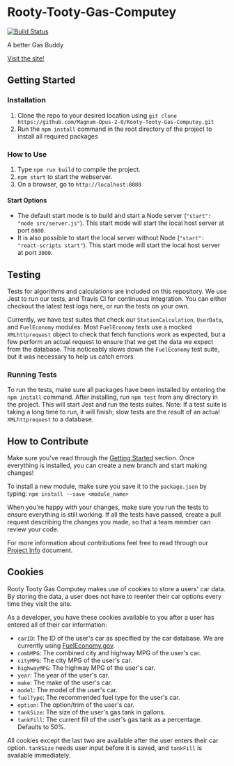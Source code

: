 # Rooty-Tooty-Gas-Computey

[![Build Status](https://travis-ci.com/Magnum-Opus-2-0/Rooty-Tooty-Gas-Computey.svg?branch=master)](https://travis-ci.com/Magnum-Opus-2-0/Rooty-Tooty-Gas-Computey)

A better Gas Buddy

[Visit the site!](https://rooty-tooty-gas-computey.herokuapp.com/)

## Getting Started
### Installation
1. Clone the repo to your desired location using `git clone https://github.com/Magnum-Opus-2-0/Rooty-Tooty-Gas-Computey.git`
2. Run the `npm install` command in the root directory of the project to install all required
packages

### How to Use
1. Type `npm run build` to compile the project.
2. `npm start` to start the webserver.
3. On a browser, go to `http://localhost:8080`

#### Start Options
- The default start mode is to build and start a Node server (`"start": "node src/server.js"`).
This start mode will start the local host server at port `8080`.
- It is also possible to start the local server without Node (`"start": "react-scripts start"`).
This start mode will start the local host server at port `3000`.

## Testing
Tests for algorithms and calculations are included on this repository. We use Jest to run our tests,
and Travis CI for continuous integration. You can either checkout the latest test logs here, or
run the tests on your own.

Currently, we have test suites that check our `StationCalculation`, `UserData`, and `FuelEconomy`
modules. Most `FuelEconomy` tests use a mocked `XMLhttprequest` object to check that fetch functions
work as expected, but a few perform an actual request to ensure that we get the data we expect from
the database. This noticeably slows down the `FuelEconomy` test suite, but it was necessary to help
us catch errors.

### Running Tests
To run the tests, make sure all packages have been installed by entering the `npm install` command.
After installing, run `npm test` from any directory in the project. This will start Jest and run
the tests suites. Note: If a test suite is taking a long time to run, it will finish; slow tests
are the result of an actual `XMLhttprequest` to a database.

## How to Contribute
Make sure you've read through the [Getting Started](#getting-started) section. Once everything is
installed, you can create a new branch and start making changes!

To install a new module, make sure you save it to the `package.json` by typing:
`npm install --save <module_name>`

When you're happy with your changes, make sure you run the tests to ensure everything is still
working. If all the tests have passed, create a pull request describing the changes you made, so that
a team member can review your code. 

For more information about contributions feel free to read through our
[Project Info](https://docs.google.com/document/d/1cLvmys3CL1e2-GMoNYXEPQQOBPJ_EXaBvf9AuGsjxrk/edit?usp=sharing)
document.

## Cookies
Rooty Tooty Gas Computey makes use of cookies to store a users' car data. By storing the data, a
user does not have to reenter their car options every time they visit the site.

As a developer, you have these cookies available to you after a user has entered all of their
car information:
- `carID`: The ID of the user's car as specified by the car database. We are currently using
    [FuelEconomy.gov](https://www.fueleconomy.gov/feg/ws/).
- `combMPG`: The combined city and highway MPG of the user's car.
- `cityMPG`: The city MPG of the user's car.
- `highwayMPG`: The highway MPG of the user's car.
- `year`: The year of the user's car.
- `make`: The make of the user's car.
- `model`: The model of the user's car.
- `fuelType`: The recommended fuel type for the user's car.
- `option`: The option/trim of the user's car.
- `tankSize`: The size of the user's gas tank in gallons.
- `tankFill`: The current fill of the user's gas tank as a percentage. Defaults to 50%.

All cookies except the last two are available after the user enters their car option. `tankSize`
needs user input before it is saved, and `tankFill` is available immediately. 

